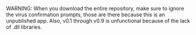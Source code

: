 WARNING: When you download the entire repository, make sure to ignore the virus confirmation prompts, those are there because this is an unpublished app.
Also, v0.1 through v0.9 is unfunctional because of the lack of .dll libraries.
